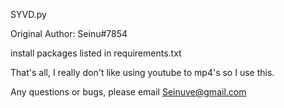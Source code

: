 SYVD.py

Original Author: Seinu#7854

install packages listed in requirements.txt

That's all, I really don't like using youtube to mp4's so I use this.

Any questions or bugs, please email Seinuve@gmail.com
